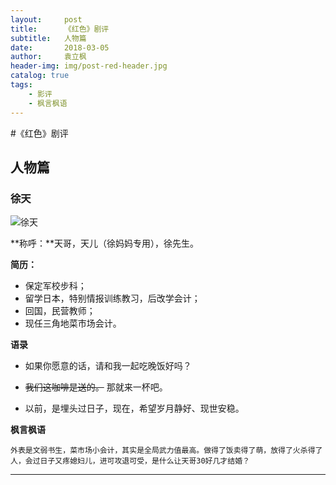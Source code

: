 ```yaml
---
layout:     post
title:      《红色》剧评
subtitle:   人物篇
date:       2018-03-05
author:     袁立枫
header-img: img/post-red-header.jpg
catalog: true 			
tags:					
    - 影评
    - 枫言枫语
---
```


#《红色》剧评


人物篇
---

### 徐天
![徐天](https://github.com/ylfsyor/ylfsyor.github.io/raw/master/img/post-red-XuTian.jpg)

**称呼：**天哥，天儿（徐妈妈专用），徐先生。

**简历：**

- 保定军校步科；
- 留学日本，特别情报训练教习，后改学会计；
- 回国，民营教师；
- 现任三角地菜市场会计。

**语录**

- 如果你愿意的话，请和我一起吃晚饭好吗？

- ~~我们这咖啡是送的。~~
  那就来一杯吧。

- 以前，是埋头过日子，现在，希望岁月静好、现世安稳。

**枫言枫语**

	外表是文弱书生，菜市场小会计，其实是全局武力值最高。做得了饭卖得了萌，放得了火杀得了人，会过日子又疼媳妇儿，进可攻退可受，是什么让天哥30好几才结婚？

----------




